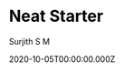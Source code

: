 ---
title: Neat Starter
github: https://github.com/surjithctly/neat-starter
demo: https://neat-starter.netlify.app/
author: Surjith S M
date: 2020-10-05T00:00:00.000Z
ssg:
  - Eleventy
cms:
  - NetlifyCMS
css:
  - Tailwind
category:
  - Blog
description: Starter Template for Netlify CMS, Eleventy, Alpine JS & Tailwind CSS
draft: true
publish_date: '2020-09-21T06:18:37Z'
update_date: '2022-06-20T16:35:53Z'
github_star: 254
github_fork: 75
---